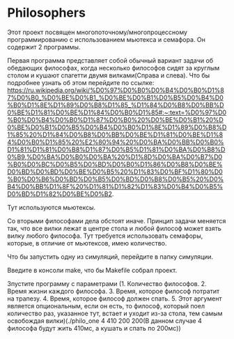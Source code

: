 # Philosophers
Этот проект посвящен многопоточному/многопроцессному программированию с использованием мьютекса и семафора.
Он содержит 2 программы.

Первая программа представляет собой обычный вариант задачи об обедающих философах, когда несколько философов сидят за круглым столом и кушают спагетти двумя вилками(Справа и слева). Что бы подробнее узнать об этом перейдите по ссылке: https://ru.wikipedia.org/wiki/%D0%97%D0%B0%D0%B4%D0%B0%D1%87%D0%B0_%D0%BE%D0%B1_%D0%BE%D0%B1%D0%B5%D0%B4%D0%B0%D1%8E%D1%89%D0%B8%D1%85_%D1%84%D0%B8%D0%BB%D0%BE%D1%81%D0%BE%D1%84%D0%B0%D1%85#:~:text=%D0%97%D0%B0%D0%B4%D0%B0%D1%87%D0%B0%20%D0%BE%D0%B1%20%D0%BE%D0%B1%D0%B5%D0%B4%D0%B0%D1%8E%D1%89%D0%B8%D1%85%20%D1%84%D0%B8%D0%BB%D0%BE%D1%81%D0%BE%D1%84%D0%B0%D1%85%20%E2%80%94%20%D0%BA%D0%BB%D0%B0%D1%81%D1%81%D0%B8%D1%87%D0%B5%D1%81%D0%BA%D0%B8%D0%B9,%D0%BA%D0%B0%D0%BA%20%D1%8D%D0%BA%D0%B7%D0%B0%D0%BC%D0%B5%D0%BD%D0%B0%D1%86%D0%B8%D0%BE%D0%BD%D0%BD%D0%BE%D0%B5%20%D1%83%D0%BF%D1%80%D0%B0%D0%B6%D0%BD%D0%B5%D0%BD%D0%B8%D0%B5%20%D0%B4%D0%BB%D1%8F%20%D1%81%D1%82%D1%83%D0%B4%D0%B5%D0%BD%D1%82%D0%BE%D0%B2.

Тут используются мьютексы.

Со вторыми философами дела обстоят иначе. Принцип задачи меняется так, что все вилки лежат в центре стола и любой философ может взять вилку любого философа.
Тут требуется использовать семафоры, которые, в отличие от мьютексов, имею количество.



Что бы запустить одну из симуляций, перейдите в папку симуляции.

Введите в консоли make, что бы Makefile собрал проект.

Зпустите программу с параметрами (1. Количество философов. 2. Время жизни каждого философа. 3. Время, которое философ потратит на трапезу. 4. Время, которое философ должен спать. 5. Этот аргумент является опциональным, если он есть, то философ, который поел количество раз, указанное тут, встает и уходит из-за стола, тем самым освобождая вилки)(./philo_one 4 410 200 200(В данном случае 4 философа будут жить 410мс, а кушать и спать по 200мс))
